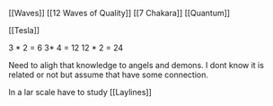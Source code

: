 [[Waves]]
[[12 Waves of Quality]]
[[7 Chakara]]
[[Quantum]]

[[Tesla]]


3 * 2 = 6
3* 4 = 12
12 * 2 = 24

Need to aligh that knowledge to angels and demons. I dont know it is related or not but assume that have some connection.

In a lar scale have to study [[Laylines]]
